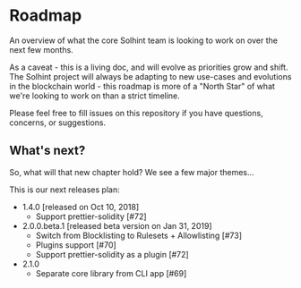 # Roadmap

An overview of what the core Solhint team is looking to work on over the next few months.

As a caveat - this is a living doc, and will evolve as priorities grow and shift. The Solhint project will always be adapting to new use-cases and evolutions in the blockchain world - this roadmap is more of a "North Star" of what we're looking to work on than a strict timeline.

Please feel free to fill issues on this repository if you have questions, concerns, or suggestions.


## What's next?

So, what will that new chapter hold? We see a few major themes...

This is our next releases plan:

- 1.4.0 [released on Oct 10, 2018]
  - Support prettier-solidity [#72]
- 2.0.0.beta.1 [released beta version on Jan 31, 2019]
  - Switch from Blocklisting to Rulesets + Allowlisting [#73]
  - Plugins support [#70]
  - Support prettier-solidity as a plugin [#72]
- 2.1.0
  - Separate core library from CLI app [#69]